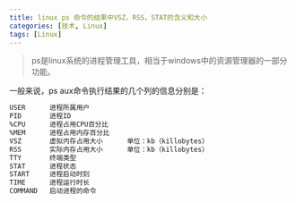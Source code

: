 ```yaml
---
title: linux ps 命令的结果中VSZ，RSS，STAT的含义和大小
categories: [技术, Linux]
tags: [Linux]
---
```



> ps是linux系统的进程管理工具，相当于windows中的资源管理器的一部分功能。

一般来说，ps aux命令执行结果的几个列的信息分别是：

```bash
USER      进程所属用户
PID       进程ID
%CPU      进程占用CPU百分比
%MEM      进程占用内存百分比
VSZ       虚拟内存占用大小      单位：kb（killobytes）
RSS       实际内存占用大小      单位：kb（killobytes）
TTY       终端类型
STAT      进程状态
START     进程启动时刻
TIME      进程运行时长
COMMAND   启动进程的命令
```